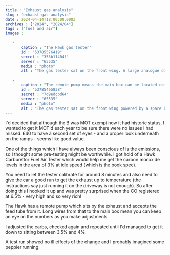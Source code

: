 ```yaml
---
title : "Exhaust gas analysis"
slug : "exhaust-gas-analysis"
date : 2024-04-14T18:00:00.000Z
archives : ["2024", "2024/04"]
tags : ["fuel and air"]
images :

   -
       caption : "The Hawk gas tester"
       id : "53785576419"
       secret : "353b11404f"
       server : "65535"
       media : "photo"
       alt : "The gas tester sat on the front wing. A large analogue dial shows the reading from lean to rich."

   -
       caption : "The remote pump means the main box can be located comfortably"
       id : "53785465838"
       secret : "7d9edcbd64"
       server : "65535"
       media : "photo"
       alt : "The gas tester sat on the front wing powered by a spare battery on the ground. Wires lead to the rear of the car where the pump is located."
---
```


I'd decided that although the B was MOT exempt now it had historic status, I wanted to get it MOT'd each year to be sure there were no issues I had missed. £40 to have a second set of eyes - and a proper look underneath on the ramps - seems like good value.

One of the things which I have always been conscious of is the emissions, so I thought some pre-testing might be worthwhile. I got hold of a Hawk Carburettor Fuel Air Tester which would help me get the carbon monoxide levels in the area of 3% at idle speed (which is the book spec).

You need to let the tester calibrate for around 8 minutes and also need to give the car a good run to get the exhaust up to temperature (the instructions say just running it on the driveway is not enough). So after doing this I hooked it up and was pretty surprised when the CO registered at 6.5% - very high and so very rich!

The Hawk has a remote pump which sits by the exhaust and accepts the feed tube from it. Long wires from that to the main box mean you can keep an eye on the numbers as you make adjustments.

I adjusted the carbs, checked again and repeated until I'd managed to get it down to sitting between 3.5% and 4%.

A test run showed no ill effects of the change and I probably imagined some peppier running.